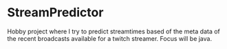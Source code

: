 # StreamPredictor
Hobby project where I try to predict streamtimes based of the meta data of the recent broadcasts available for a twitch streamer. Focus will be java.
